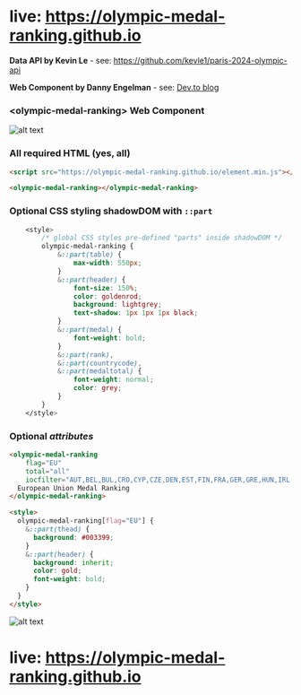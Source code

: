 # live: https://olympic-medal-ranking.github.io

**Data API by Kevin Le** - see: https://github.com/kevle1/paris-2024-olympic-api

**Web Component by Danny Engelman** - see: [Dev.to blog](https://dev.to/dannyengelman/olympic-medal-ranking-web-component-2c1j-temp-slug-4981295)

### &lt;olympic-medal-ranking> Web Component

![alt text](https://res.cloudinary.com/practicaldev/image/fetch/s--tL2azJal--/c_limit%2Cf_auto%2Cfl_progressive%2Cq_auto%2Cw_800/https://i.imgur.com/PurNqpH.png)


### **All** required HTML (yes, all)

```html
<script src="https://olympic-medal-ranking.github.io/element.min.js"></script>

<olympic-medal-ranking></olympic-medal-ranking>
```

### Optional CSS styling shadowDOM with ``::part``

```css
    <style>
        /* global CSS styles pre-defined "parts" inside shadowDOM */
        olympic-medal-ranking {
            &::part(table) {
                max-width: 550px;
            }
            &::part(header) {
                font-size: 150%;
                color: goldenrod;
                background: lightgrey;
                text-shadow: 1px 1px 1px black;
            }
            &::part(medal) {
                font-weight: bold;
            }
            &::part(rank),
            &::part(countrycode),
            &::part(medaltotal) {
                font-weight: normal;
                color: grey;
            }
        }
    </style>
```

### Optional *attributes*

```html
<olympic-medal-ranking 
    flag="EU" 
    total="all" 
    iocfilter="AUT,BEL,BUL,CRO,CYP,CZE,DEN,EST,FIN,FRA,GER,GRE,HUN,IRL,ITA,LAT,LTU,LUX,MLT,NED,POL,POR,ROU,SVK,SLO,ESP,SWE">
  European Union Medal Ranking
</olympic-medal-ranking>

<style>
  olympic-medal-ranking[flag="EU"] {
    &::part(thead) {
      background: #003399;
    }
    &::part(header) {
      background: inherit;
      color: gold;
      font-weight: bold;
    }
  }
</style>
```

![alt text](https://res.cloudinary.com/practicaldev/image/fetch/s--b2ncys_W--/c_limit%2Cf_auto%2Cfl_progressive%2Cq_auto%2Cw_800/https://i.imgur.com/cFMXnOD.png)



# live: https://olympic-medal-ranking.github.io